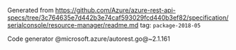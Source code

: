 Generated from https://github.com/Azure/azure-rest-api-specs/tree/3c764635e7d442b3e74caf593029fcd440b3ef82/specification/serialconsole/resource-manager/readme.md tag: `package-2018-05`

Code generator @microsoft.azure/autorest.go@~2.1.161

